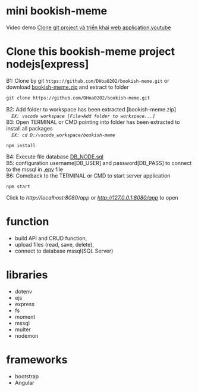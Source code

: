 # mini bookish-meme
Video demo [Clone git project và triển khai web application.youtube](https://youtu.be/YkTWRHM7alo)
# Clone this bookish-meme project nodejs[express]
  B1: Clone by git `https://github.com/DHoa0202/bookish-meme.git` or download [bookish-meme.zip](../../archive/refs/heads/main.zip) and extract to folder<br/>
```diff
git clone https://github.com/DHoa0202/bookish-meme.git
```
  B2: Add folder to workspace has been extracted [bookish-meme.zip]<br/>
  &emsp;*`EX: vscode workspace [File>Add folder to workspace...]`*<br/>
  B3: Open TERMINAL or CMD pointing into folder has been extracted to install all packages<br/>
  &emsp;*`EX: cd D:/vscode_workspace/bookish-meme`*<br/>
```
npm install
```
  B4: Execute file database [DB_NODE.sql](./DB_NODE.sql)<br/>
  B5: configuration username[DB_USER] and password[DB_PASS] to connect to the mssql in [.env](./.env) file<br/>
  B6: Comeback to the TERMINAL or CMD to start server application<br/>
```
npm start
```
Click to *http://localhost:8080/app* or *http://127.0.0.1:8080/app* to open

# function
  - build API and CRUD function,
  - upload files (read, save, delete),
  - connect to database mssql(SQL Server)

# libraries
  - dotenv
  - ejs
  - express
  - fs
  - moment
  - mssql
  - multer
  - nodemon

# frameworks
  - bootstrap
  - Angular
